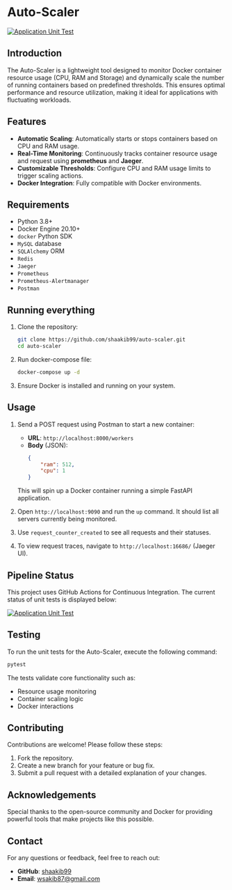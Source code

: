 # Auto-Scaler

[![Application Unit Test](https://github.com/shaakib99/auto-scaler/actions/workflows/test-app.yml/badge.svg)](https://github.com/shaakib99/auto-scaler/actions/workflows/test-app.yml)

## Introduction
The Auto-Scaler is a lightweight tool designed to monitor Docker container resource usage (CPU, RAM and Storage) and dynamically scale the number of running containers based on predefined thresholds. This ensures optimal performance and resource utilization, making it ideal for applications with fluctuating workloads.

## Features
- **Automatic Scaling**: Automatically starts or stops containers based on CPU and RAM usage.
- **Real-Time Monitoring**: Continuously tracks container resource usage and request using **prometheus** and **Jaeger**.
- **Customizable Thresholds**: Configure CPU and RAM usage limits to trigger scaling actions.
- **Docker Integration**: Fully compatible with Docker environments.

## Requirements
- Python 3.8+
- Docker Engine 20.10+
- `docker` Python SDK
- `MySQL` database
- `SQLAlchemy` ORM
- `Redis`
- `Jaeger`
- `Prometheus`
- `Prometheus-Alertmanager`
- `Postman`

## Running everything
1. Clone the repository:
   ```bash
   git clone https://github.com/shaakib99/auto-scaler.git
   cd auto-scaler
   ```
2. Run docker-compose file:
   ```bash
   docker-compose up -d
   ```

3. Ensure Docker is installed and running on your system.

## Usage
1. Send a POST request using Postman to start a new container:
   - **URL**: `http://localhost:8000/workers`
   - **Body** (JSON):
     ```json
     {
         "ram": 512,
         "cpu": 1
     }
     ```
   This will spin up a Docker container running a simple FastAPI application.

2. Open `http://localhost:9090` and run the `up` command. It should list all servers currently being monitored.

3. Use `request_counter_created` to see all requests and their statuses.

4. To view request traces, navigate to `http://localhost:16686/` (Jaeger UI).

## Pipeline Status
This project uses GitHub Actions for Continuous Integration. The current status of unit tests is displayed below:

[![Application Unit Test](https://github.com/shaakib99/auto-scaler/actions/workflows/test-app.yml/badge.svg)](https://github.com/shaakib99/auto-scaler/actions/workflows/test-app.yml)

## Testing
To run the unit tests for the Auto-Scaler, execute the following command:
```bash
pytest
```
The tests validate core functionality such as:
- Resource usage monitoring
- Container scaling logic
- Docker interactions

## Contributing
Contributions are welcome! Please follow these steps:
1. Fork the repository.
2. Create a new branch for your feature or bug fix.
3. Submit a pull request with a detailed explanation of your changes.

## Acknowledgements
Special thanks to the open-source community and Docker for providing powerful tools that make projects like this possible.

## Contact
For any questions or feedback, feel free to reach out:
- **GitHub**: [shaakib99](https://github.com/shaakib99)
- **Email**: wsakib87@gmail.com

